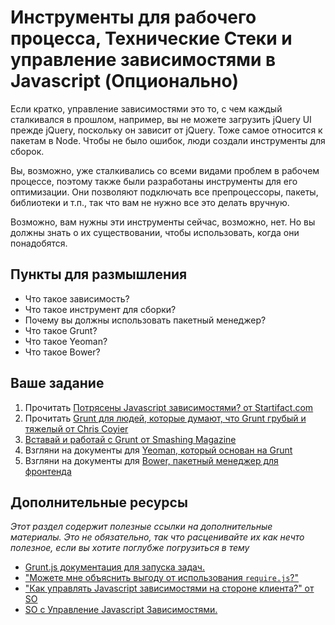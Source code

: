 # Инструменты для рабочего процесса, Технические Стеки и управление зависимостями в Javascript (Опционально)
  
Если кратко, управление зависимостями это то, с чем каждый сталкивался в прошлом, например, вы не можете загрузить jQuery UI прежде jQuery, поскольку он зависит от jQuery. Тоже самое относится к пакетам в Node. Чтобы не было ошибок, люди создали инструменты для сборок. 

Вы, возможно, уже сталкивались со всеми видами проблем в рабочем процессе, поэтому также были разработаны инструменты для его оптимизации.  Они позволяют подключать все препроцессоры, пакеты, библиотеки и т.п., так что вам не нужно все это делать вручную.

Возможно, вам нужны эти инструменты сейчас, возможно, нет. Но вы должны знать о их существовании, чтобы использовать, когда они понадобятся. 

## Пункты для размышления

* Что такое зависимость?
* Что такое инструмент для сборки?
* Почему вы должны использовать пакетный менеджер?
* Что такое Grunt?
* Что такое Yeoman?
* Что такое Bower?

## Ваше задание

1. Прочитать [Потрясены Javascript зависимостями? от Startifact.com](http://blog.startifact.com/posts/overwhelmed-by-javascript-dependencies.html)
1. Прочитать [Grunt для людей, которые думают, что Grunt грубый и тяжелый от Chris Coyier](http://24ways.org/2013/grunt-is-not-weird-and-hard/)
3. [Вставай и работай с Grunt от Smashing Magazine](http://coding.smashingmagazine.com/2013/10/29/get-up-running-grunt/)
3. Взгляни на документы для [Yeoman, который основан на Grunt](http://yeoman.io/)
3. Взгляни на документы для [Bower, пакетный менеджер для фронтенда](http://bower.io/)

## Дополнительные ресурсы

*Этот раздел содержит полезные ссылки на дополнительные материалы. Это не обязательно, так что расценивайте их как нечто полезное, если вы хотите поглубже погрузиться в тему*

* [Grunt.js документация для запуска задач.](http://gruntjs.com/)
* ["Можете мне объяснить выгоду от использования `require.js`?"](https://gist.github.com/desandro/4686136)
* ["Как управлять Javascript зависимостями на стороне клиента?" от SO](http://stackoverflow.com/questions/12893046/how-to-manage-client-side-javascript-dependencies)
* [SO с Управление Javascript Зависимостями.](http://stackoverflow.com/questions/3202606/javascript-dependency-management)
